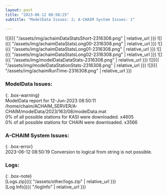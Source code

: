 ```yaml
---
layout: post
title: "2023-06-12 08:50:25"
subtitle: "ModelData Issues: 2; A-CHAIM System Issues: 1"

---
```


![]({{ "/assets/img/achaimDataStatsShort-2316308.png" | relative_url }})
![]({{ "/assets/img/achaimDataStatsLong00-2316308.png" | relative_url }})
![]({{ "/assets/img/achaimDataStatsLong01-2316308.png" | relative_url }})
![]({{ "/assets/img/achaimDataStatsLong02-2316308.png" | relative_url }})
![]({{ "/assets/img/modelDataDataStats-2316308.png" | relative_url }})
![]({{ "/assets/img/modelDataStationStats-2316308.png" | relative_url }})
![]({{ "/assets/img/achaimRunTime-2316308.png" | relative_url }})


### ModelData Issues:  
  
{: .box-warning}  
 ModelData report for 12-Jun-2023 08:50:11   
 /home/chaim/ACHAIM_SERVER/A-CHAIM/modelData/2023/163/08/modelData.mat   
 0% of all possible stations for KASI were downloaded. x4605   
 0% of all possible stations for CHAIN were downloaded. x3566   
  
### A-CHAIM System Issues:  
  
{: .box-error}  
2023-06-12 08:50:19 Conversion to logical from string is not possible.  

### Logs:  
  
{: .box-note}  
[Logs.zip]({{ "/assets/other/logs.zip" | relative_url }})  
[Log Info]({{ "/logInfo" | relative_url }})  
